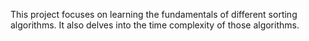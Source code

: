 This project focuses on learning the fundamentals of different sorting algorithms. It also delves into the time complexity of those algorithms.

